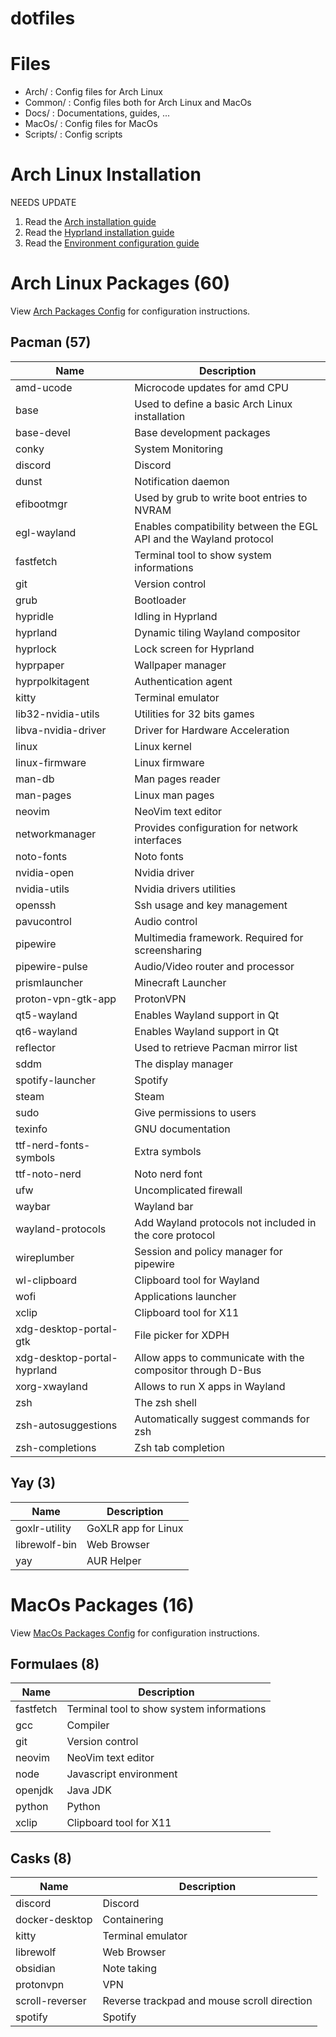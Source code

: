 # dotfiles

# Files
- Arch/ : Config files for Arch Linux
- Common/ : Config files both for Arch Linux and MacOs
- Docs/ : Documentations, guides, ...
- MacOs/ : Config files for MacOs
- Scripts/ : Config scripts

# Arch Linux Installation

NEEDS UPDATE

1. Read the [Arch installation guide](installation/arch_install.md)
2. Read the [Hyprland installation guide](installation/hyprland_install.md)
3. Read the [Environment configuration guide](installation/configuration.md)

# Arch Linux Packages (60)

View [Arch Packages Config](Docs/arch_packages_config.md) for configuration instructions.

## Pacman (57)

| Name | Description |
|------|-------------|
| amd-ucode | Microcode updates for amd CPU |
| base | Used to define a basic Arch Linux installation |
| base-devel | Base development packages  |
| conky | System Monitoring |
| discord | Discord |
| dunst | Notification daemon |
| efibootmgr | Used by grub to write boot entries to NVRAM |
| egl-wayland | Enables compatibility between the EGL API and the Wayland protocol |
| fastfetch | Terminal tool to show system informations |
| git | Version control |
| grub | Bootloader |
| hypridle | Idling in Hyprland |
| hyprland | Dynamic tiling Wayland compositor |
| hyprlock | Lock screen for Hyprland |
| hyprpaper | Wallpaper manager |
| hyprpolkitagent | Authentication agent |
| kitty | Terminal emulator |
| lib32-nvidia-utils | Utilities for 32 bits games |
| libva-nvidia-driver | Driver for Hardware Acceleration |
| linux | Linux kernel |
| linux-firmware | Linux firmware |
| man-db | Man pages reader |
| man-pages | Linux man pages |
| neovim | NeoVim text editor |
| networkmanager | Provides configuration for network interfaces |
| noto-fonts | Noto fonts |
| nvidia-open | Nvidia driver |
| nvidia-utils | Nvidia drivers utilities |
| openssh | Ssh usage and key management |
| pavucontrol | Audio control |
| pipewire | Multimedia framework. Required for screensharing |
| pipewire-pulse | Audio/Video router and processor |
| prismlauncher | Minecraft Launcher |
| proton-vpn-gtk-app | ProtonVPN |
| qt5-wayland | Enables Wayland support in Qt |
| qt6-wayland | Enables Wayland support in Qt |
| reflector | Used to retrieve Pacman mirror list |
| sddm | The display manager |
| spotify-launcher | Spotify |
| steam | Steam |
| sudo | Give permissions to users |
| texinfo | GNU documentation |
| ttf-nerd-fonts-symbols| Extra symbols |
| ttf-noto-nerd | Noto nerd font |
| ufw | Uncomplicated firewall |
| waybar | Wayland bar |
| wayland-protocols | Add Wayland protocols not included in the core protocol |
| wireplumber | Session and policy manager for pipewire |
| wl-clipboard | Clipboard tool for Wayland |
| wofi | Applications launcher |
| xclip | Clipboard tool for X11 |
| xdg-desktop-portal-gtk | File picker for XDPH |
| xdg-desktop-portal-hyprland | Allow apps to communicate with the compositor through D-Bus |
| xorg-xwayland | Allows to run X apps in Wayland |
| zsh | The zsh shell |
| zsh-autosuggestions | Automatically suggest commands for zsh |
| zsh-completions | Zsh tab completion |

## Yay (3)

| Name | Description |
|------|-------------|
| goxlr-utility | GoXLR app for Linux |
| librewolf-bin | Web Browser |
| yay | AUR Helper |

# MacOs Packages (16)

View [MacOs Packages Config](Docs/macos_packages_config.md) for configuration instructions.

## Formulaes (8)

| Name | Description |
|------|-------------|
| fastfetch | Terminal tool to show system informations |
| gcc | Compiler |
| git | Version control |
| neovim | NeoVim text editor |
| node | Javascript environment |
| openjdk | Java JDK |
| python | Python |
| xclip | Clipboard tool for X11 |

## Casks (8)

| Name | Description |
|------|-------------|
| discord | Discord |
| docker-desktop | Containering |
| kitty | Terminal emulator |
| librewolf | Web Browser |
| obsidian | Note taking |
| protonvpn | VPN |
| scroll-reverser | Reverse trackpad and mouse scroll direction |
| spotify | Spotify |
